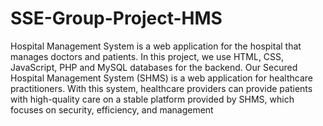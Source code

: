 # SSE-Group-Project-HMS
Hospital Management System is a web application for the hospital that manages doctors and patients. In this project, we use HTML, CSS, JavaScript,  PHP and MySQL databases for the backend. Our Secured Hospital Management System (SHMS) is a web application for healthcare practitioners. With this system, healthcare providers can provide patients with high-quality care on a stable platform provided by SHMS, which focuses on security, efficiency, and management
